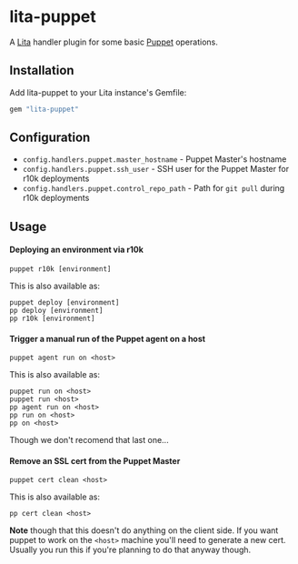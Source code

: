 # lita-puppet

A [Lita](https://www.lita.io/) handler plugin for some basic [Puppet](https://puppet.com/) operations.

## Installation

Add lita-puppet to your Lita instance's Gemfile:

``` ruby
gem "lita-puppet"
```

## Configuration

* `config.handlers.puppet.master_hostname` - Puppet Master's hostname
* `config.handlers.puppet.ssh_user` - SSH user for the Puppet Master for r10k deployments
* `config.handlers.puppet.control_repo_path` - Path for `git pull` during r10k deployments

## Usage

#### Deploying an environment via r10k
    puppet r10k [environment]

This is also available as:

    puppet deploy [environment]
    pp deploy [environment]
    pp r10k [environment]

#### Trigger a manual run of the Puppet agent on a host
    puppet agent run on <host>

This is also available as:

    puppet run on <host>
    puppet run <host>
    pp agent run on <host>
    pp run on <host>
    pp on <host>

Though we don't recomend that last one...

#### Remove an SSL cert from the Puppet Master
    puppet cert clean <host>

This is also available as:

    pp cert clean <host>

**Note** though that this doesn't do anything on the client side. If you want puppet to work on the `<host>` machine you'll need to generate a new cert. Usually you run this if you're planning to do that anyway though.
